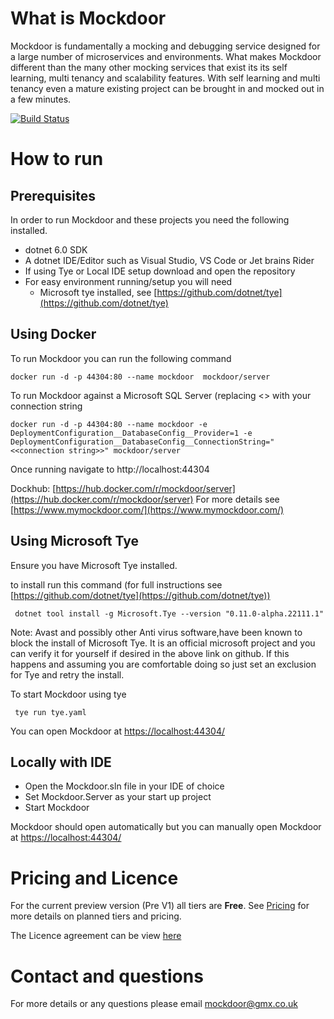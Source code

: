 ﻿What is Mockdoor
==============
Mockdoor is fundamentally a mocking and debugging service designed for a large number of microservices and environments. What makes Mockdoor different than the many other mocking services that exist its its self learning, multi tenancy and scalability features. With self learning and multi tenancy even a mature existing project can be brought in and mocked out in a few minutes.

[![Build Status](https://dev.azure.com/ace90210ace0586/Mockdoor/_apis/build/status/mymockdoor.mockdoor?branchName=main)](https://dev.azure.com/ace90210ace0586/Mockdoor/_build/latest?definitionId=9&branchName=main)

# How to run 
## Prerequisites
In order to run Mockdoor and these projects you need the following installed.

- dotnet 6.0 SDK
- A dotnet IDE/Editor such as Visual Studio, VS Code or Jet brains Rider
- If using Tye or Local IDE setup download and open the repository
- For easy environment running/setup you will need
    - Microsoft tye installed, see [https://github.com/dotnet/tye](https://github.com/dotnet/tye)
  
## Using Docker
To run Mockdoor you can run the following command

```docker run -d -p 44304:80 --name mockdoor  mockdoor/server```

To run Mockdoor against a Microsoft SQL Server (replacing <<connection string>> with your connection string

```docker run -d -p 44304:80 --name mockdoor -e DeploymentConfiguration__DatabaseConfig__Provider=1 -e DeploymentConfiguration__DatabaseConfig__ConnectionString="<<connection string>>" mockdoor/server```

Once running navigate to http://localhost:44304

Dockhub: [https://hub.docker.com/r/mockdoor/server](https://hub.docker.com/r/mockdoor/server)
For more details see [https://www.mymockdoor.com/](https://www.mymockdoor.com/)

## Using Microsoft Tye

Ensure you have Microsoft Tye installed.

to install run this command (for full instructions see [https://github.com/dotnet/tye](https://github.com/dotnet/tye))

```  dotnet tool install -g Microsoft.Tye --version "0.11.0-alpha.22111.1" ```

Note: Avast and possibly other Anti virus software,have been known to block the install of Microsoft Tye. It is an official microsoft project and you can verify it for yourself if desired in the above link on github. If this happens and assuming you are comfortable doing so just set an exclusion for Tye and retry the install.

To start Mockdoor using tye

``` tye run tye.yaml```

You can open Mockdoor at [https://localhost:44304/](https://localhost:44304/)

## Locally with IDE

- Open the Mockdoor.sln file in your IDE of choice
- Set Mockdoor.Server as your start up project 
- Start Mockdoor

Mockdoor should open automatically but you can manually open Mockdoor at [https://localhost:44304/](https://localhost:44304/)

# Pricing and Licence
For the current preview version (Pre V1) all tiers are **Free**. See [Pricing](Pricing.md) for more details on planned tiers and pricing.

The Licence agreement can be view [here](LICENCE.md)

# Contact and questions
For more details or any questions please email [mockdoor@gmx.co.uk](mailto:mockdoor@gmx.co.uk)